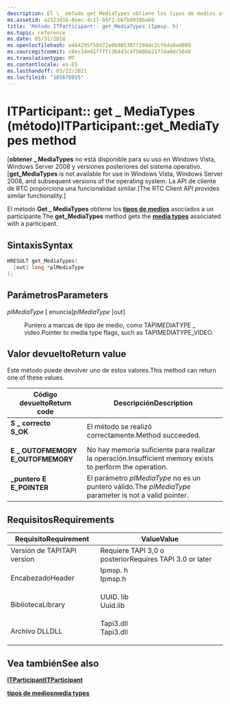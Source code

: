 ```yaml
---
description: El \_ método get MediaTypes obtiene los tipos de medios asociados a un participante.
ms.assetid: a2323d16-8eec-4c17-b5f2-b6fbd910ba60
title: 'Método ITParticipant:: get_MediaTypes (Ipmsp. h)'
ms.topic: reference
ms.date: 05/31/2018
ms.openlocfilehash: e464295f58d72e0b905387f188dc2cf6da9ad609
ms.sourcegitcommit: c8ec1ded1ffffc364d3c4f560bb2171da0dc5040
ms.translationtype: MT
ms.contentlocale: es-ES
ms.lasthandoff: 03/22/2021
ms.locfileid: "105678935"
---
```

# <a name="itparticipantget_mediatypes-method"></a><span data-ttu-id="e0f08-103">ITParticipant:: get \_ MediaTypes (método)</span><span class="sxs-lookup"><span data-stu-id="e0f08-103">ITParticipant::get\_MediaTypes method</span></span>

<span data-ttu-id="e0f08-104">\[**obtener \_ MediaTypes** no está disponible para su uso en Windows Vista, Windows Server 2008 y versiones posteriores del sistema operativo.</span><span class="sxs-lookup"><span data-stu-id="e0f08-104">\[**get\_MediaTypes** is not available for use in Windows Vista, Windows Server 2008, and subsequent versions of the operating system.</span></span> <span data-ttu-id="e0f08-105">La API de cliente de RTC proporciona una funcionalidad similar.\]</span><span class="sxs-lookup"><span data-stu-id="e0f08-105">The RTC Client API provides similar functionality.\]</span></span>

<span data-ttu-id="e0f08-106">El método **Get \_ MediaTypes** obtiene los [**tipos de medios**](tapimediatype--constants.md) asociados a un participante.</span><span class="sxs-lookup"><span data-stu-id="e0f08-106">The **get\_MediaTypes** method gets the [**media types**](tapimediatype--constants.md) associated with a participant.</span></span>

## <a name="syntax"></a><span data-ttu-id="e0f08-107">Sintaxis</span><span class="sxs-lookup"><span data-stu-id="e0f08-107">Syntax</span></span>


```C++
HRESULT get_MediaTypes(
  [out] long *plMediaType
);
```



## <a name="parameters"></a><span data-ttu-id="e0f08-108">Parámetros</span><span class="sxs-lookup"><span data-stu-id="e0f08-108">Parameters</span></span>

<dl> <dt>

<span data-ttu-id="e0f08-109">*plMediaType* \[ enuncia\]</span><span class="sxs-lookup"><span data-stu-id="e0f08-109">*plMediaType* \[out\]</span></span>
</dt> <dd>

<span data-ttu-id="e0f08-110">Puntero a marcas de tipo de medio, como TAPIMEDIATYPE \_ video.</span><span class="sxs-lookup"><span data-stu-id="e0f08-110">Pointer to media type flags, such as TAPIMEDIATYPE\_VIDEO.</span></span>

</dd> </dl>

## <a name="return-value"></a><span data-ttu-id="e0f08-111">Valor devuelto</span><span class="sxs-lookup"><span data-stu-id="e0f08-111">Return value</span></span>

<span data-ttu-id="e0f08-112">Este método puede devolver uno de estos valores.</span><span class="sxs-lookup"><span data-stu-id="e0f08-112">This method can return one of these values.</span></span>



| <span data-ttu-id="e0f08-113">Código devuelto</span><span class="sxs-lookup"><span data-stu-id="e0f08-113">Return code</span></span>                                                                                   | <span data-ttu-id="e0f08-114">Descripción</span><span class="sxs-lookup"><span data-stu-id="e0f08-114">Description</span></span>                                                     |
|-----------------------------------------------------------------------------------------------|-----------------------------------------------------------------|
| <dl> <span data-ttu-id="e0f08-115"><dt>**S \_ correcto**</dt></span><span class="sxs-lookup"><span data-stu-id="e0f08-115"><dt>**S\_OK**</dt></span></span> </dl>          | <span data-ttu-id="e0f08-116">El método se realizó correctamente.</span><span class="sxs-lookup"><span data-stu-id="e0f08-116">Method succeeded.</span></span><br/>                                    |
| <dl> <span data-ttu-id="e0f08-117"><dt>**E \_ OUTOFMEMORY**</dt></span><span class="sxs-lookup"><span data-stu-id="e0f08-117"><dt>**E\_OUTOFMEMORY**</dt></span></span> </dl> | <span data-ttu-id="e0f08-118">No hay memoria suficiente para realizar la operación.</span><span class="sxs-lookup"><span data-stu-id="e0f08-118">Insufficient memory exists to perform the operation.</span></span><br/> |
| <dl> <span data-ttu-id="e0f08-119"><dt>**\_puntero E**</dt></span><span class="sxs-lookup"><span data-stu-id="e0f08-119"><dt>**E\_POINTER**</dt></span></span> </dl>     | <span data-ttu-id="e0f08-120">El parámetro *plMediaType* no es un puntero válido.</span><span class="sxs-lookup"><span data-stu-id="e0f08-120">The *plMediaType* parameter is not a valid pointer.</span></span><br/>  |



 

## <a name="requirements"></a><span data-ttu-id="e0f08-121">Requisitos</span><span class="sxs-lookup"><span data-stu-id="e0f08-121">Requirements</span></span>



| <span data-ttu-id="e0f08-122">Requisito</span><span class="sxs-lookup"><span data-stu-id="e0f08-122">Requirement</span></span> | <span data-ttu-id="e0f08-123">Value</span><span class="sxs-lookup"><span data-stu-id="e0f08-123">Value</span></span> |
|-------------------------|--------------------------------------------------------------------------------------|
| <span data-ttu-id="e0f08-124">Versión de TAPI</span><span class="sxs-lookup"><span data-stu-id="e0f08-124">TAPI version</span></span><br/> | <span data-ttu-id="e0f08-125">Requiere TAPI 3,0 o posterior</span><span class="sxs-lookup"><span data-stu-id="e0f08-125">Requires TAPI 3.0 or later</span></span><br/>                                                |
| <span data-ttu-id="e0f08-126">Encabezado</span><span class="sxs-lookup"><span data-stu-id="e0f08-126">Header</span></span><br/>       | <dl> <span data-ttu-id="e0f08-127"><dt>Ipmsp. h</dt></span><span class="sxs-lookup"><span data-stu-id="e0f08-127"><dt>Ipmsp.h</dt></span></span> </dl>   |
| <span data-ttu-id="e0f08-128">Biblioteca</span><span class="sxs-lookup"><span data-stu-id="e0f08-128">Library</span></span><br/>      | <dl> <span data-ttu-id="e0f08-129"><dt>UUID. lib</dt></span><span class="sxs-lookup"><span data-stu-id="e0f08-129"><dt>Uuid.lib</dt></span></span> </dl>  |
| <span data-ttu-id="e0f08-130">Archivo DLL</span><span class="sxs-lookup"><span data-stu-id="e0f08-130">DLL</span></span><br/>          | <dl> <span data-ttu-id="e0f08-131"><dt>Tapi3.dll</dt></span><span class="sxs-lookup"><span data-stu-id="e0f08-131"><dt>Tapi3.dll</dt></span></span> </dl> |



## <a name="see-also"></a><span data-ttu-id="e0f08-132">Vea también</span><span class="sxs-lookup"><span data-stu-id="e0f08-132">See also</span></span>

<dl> <dt>

[<span data-ttu-id="e0f08-133">**ITParticipant**</span><span class="sxs-lookup"><span data-stu-id="e0f08-133">**ITParticipant**</span></span>](itparticipant.md)
</dt> <dt>

[<span data-ttu-id="e0f08-134">**tipos de medios**</span><span class="sxs-lookup"><span data-stu-id="e0f08-134">**media types**</span></span>](tapimediatype--constants.md)
</dt> </dl>

 

 




